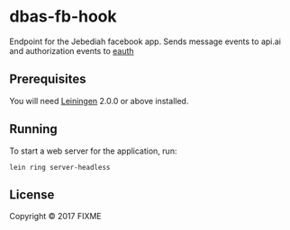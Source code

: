 # dbas-fb-hook

Endpoint for the Jebediah facebook app.
Sends message events to api.ai and authorization events to [eauth](https://github.com/hhucn/dbas-eauth)

## Prerequisites

You will need [Leiningen][] 2.0.0 or above installed.

[leiningen]: https://github.com/technomancy/leiningen

## Running

To start a web server for the application, run:

    lein ring server-headless

## License

Copyright © 2017 FIXME

